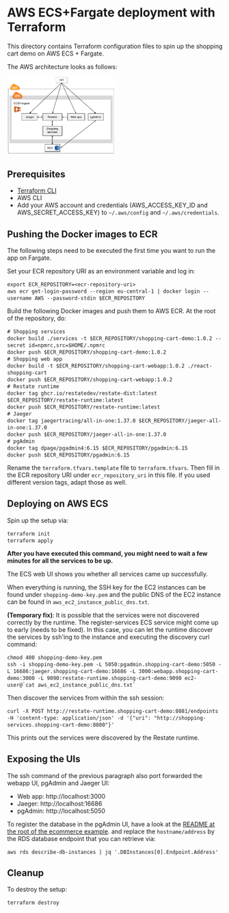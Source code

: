 # AWS ECS+Fargate deployment with Terraform

This directory contains Terraform configuration files to spin up the shopping cart demo on AWS ECS + Fargate.

The AWS architecture looks as follows:

<img src="../../img/aws_architecture.png" width=50% alt="">

## Prerequisites

- [Terraform CLI](https://learn.hashicorp.com/tutorials/terraform/install-cli?in=terraform/aws-get-started)
- AWS CLI
- Add your AWS account and credentials (AWS_ACCESS_KEY_ID and AWS_SECRET_ACCESS_KEY) to `~/.aws/config` and `~/.aws/credentials`.

## Pushing the Docker images to ECR

The following steps need to be executed the first time you want to run the app on Fargate.

Set your ECR repository URI as an environment variable and log in:

```shell
export ECR_REPOSITORY=<ecr-repository-uri>
aws ecr get-login-password --region eu-central-1 | docker login --username AWS --password-stdin $ECR_REPOSITORY
```

Build the following Docker images and push them to AWS ECR. At the root of the repository, do:

```shell
# Shopping services
docker build ./services -t $ECR_REPOSITORY/shopping-cart-demo:1.0.2 --secret id=npmrc,src=$HOME/.npmrc
docker push $ECR_REPOSITORY/shopping-cart-demo:1.0.2
# Shopping web app
docker build -t $ECR_REPOSITORY/shopping-cart-webapp:1.0.2 ./react-shopping-cart
docker push $ECR_REPOSITORY/shopping-cart-webapp:1.0.2
# Restate runtime
docker tag ghcr.io/restatedev/restate-dist:latest $ECR_REPOSITORY/restate-runtime:latest
docker push $ECR_REPOSITORY/restate-runtime:latest
# Jaeger
docker tag jaegertracing/all-in-one:1.37.0 $ECR_REPOSITORY/jaeger-all-in-one:1.37.0
docker push $ECR_REPOSITORY/jaeger-all-in-one:1.37.0
# pgAdmin
docker tag dpage/pgadmin4:6.15 $ECR_REPOSITORY/pgadmin:6.15
docker push $ECR_REPOSITORY/pgadmin:6.15
```

Rename the `terraform.tfvars.template` file to `terraform.tfvars`.
Then fill in the ECR repository URI under `ecr_repository_uri` in this file.
If you used different version tags, adapt those as well.

## Deploying on AWS ECS

Spin up the setup via:

```shell
terraform init
terraform apply
```

**After you have executed this command, you might need to wait a few minutes for all the services to be up.**

The ECS web UI shows you whether all services came up successfully.

When everything is running, the SSH key for the EC2 instances can be found under `shopping-demo-key.pem` and the public DNS of the EC2 instance can be found in `aws_ec2_instance_public_dns.txt`.

**(Temporary fix)**: It is possible that the services were not discovered correctly by the runtime. The
register-services ECS service might come up to early (needs to be fixed). In this case, you can let the runtime discover
the services by ssh'ing to the instance and executing the discovery curl command:

```shell
chmod 400 shopping-demo-key.pem
ssh -i shopping-demo-key.pem -L 5050:pgadmin.shopping-cart-demo:5050 -L 16686:jaeger.shopping-cart-demo:16686 -L 3000:webapp.shopping-cart-demo:3000 -L 9090:restate-runtime.shopping-cart-demo:9090 ec2-user@`cat aws_ec2_instance_public_dns.txt`
```

Then discover the services from within the ssh session:

```shell
curl -X POST http://restate-runtime.shopping-cart-demo:8081/endpoints -H 'content-type: application/json' -d '{"uri": "http://shopping-services.shopping-cart-demo:8080"}'
```

This prints out the services were discovered by the Restate runtime.

## Exposing the UIs

The ssh command of the previous paragraph also port forwarded the webapp UI, pgAdmin and Jaeger UI:

- Web app: http://localhost:3000
- Jaeger: http://localhost:16686
- pgAdmin: http://localhost:5050

To register the database in the pgAdmin UI, have a look at the [README at the root of the ecommerce example](../../README.md#demo-scenario-for-docker-compose-with-postgres).
and replace the `hostname/address` by the RDS database endpoint that you can retrieve
via:

```shell
aws rds describe-db-instances | jq '.DBInstances[0].Endpoint.Address'
```

## Cleanup

To destroy the setup:

```shell
terraform destroy
```
